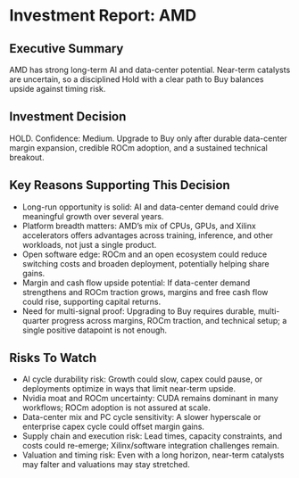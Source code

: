 # Investment Report: AMD
## Executive Summary
AMD has strong long-term AI and data-center potential. Near-term catalysts are uncertain, so a disciplined Hold with a clear path to Buy balances upside against timing risk.

## Investment Decision
HOLD. Confidence: Medium. Upgrade to Buy only after durable data-center margin expansion, credible ROCm adoption, and a sustained technical breakout.

## Key Reasons Supporting This Decision
- Long-run opportunity is solid: AI and data-center demand could drive meaningful growth over several years.
- Platform breadth matters: AMD’s mix of CPUs, GPUs, and Xilinx accelerators offers advantages across training, inference, and other workloads, not just a single product.
- Open software edge: ROCm and an open ecosystem could reduce switching costs and broaden deployment, potentially helping share gains.
- Margin and cash flow upside potential: If data-center demand strengthens and ROCm traction grows, margins and free cash flow could rise, supporting capital returns.
- Need for multi-signal proof: Upgrading to Buy requires durable, multi-quarter progress across margins, ROCm traction, and technical setup; a single positive datapoint is not enough.

## Risks To Watch
- AI cycle durability risk: Growth could slow, capex could pause, or deployments optimize in ways that limit near-term upside.
- Nvidia moat and ROCm uncertainty: CUDA remains dominant in many workflows; ROCm adoption is not assured at scale.
- Data-center mix and PC cycle sensitivity: A slower hyperscale or enterprise capex cycle could offset margin gains.
- Supply chain and execution risk: Lead times, capacity constraints, and costs could re-emerge; Xilinx/software integration challenges remain.
- Valuation and timing risk: Even with a long horizon, near-term catalysts may falter and valuations may stay stretched.
